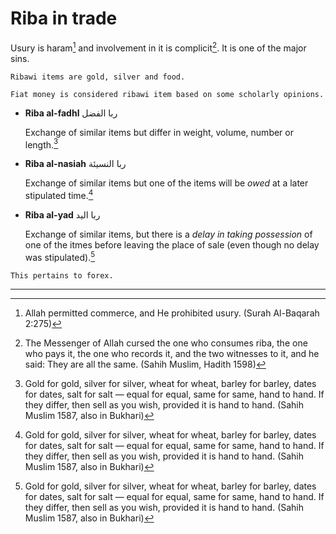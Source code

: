 # Riba in trade

Usury is haram[^1] and involvement in it is complicit[^2]. It is one of the major sins.

~~~admonish note title="Ribawi items"
Ribawi items are gold, silver and food.

Fiat money is considered ribawi item based on some scholarly opinions.
~~~

* **Riba al-fadhl** ربا الفضل

    Exchange of similar items but differ in weight, volume, number or length.[^3]

* **Riba al-nasiah** ربا النسيئة

    Exchange of similar items but one of the items will be _owed_ at a later stipulated time.[^3]

* **Riba al-yad** ربا اليد

    Exchange of similar items, but there is a _delay in taking possession_ of one of the itmes before leaving the place of sale (even though no delay was stipulated).[^3]

~~~admonish note
This pertains to forex.
~~~

---

[^1]: Allah permitted commerce, and He prohibited usury. (Surah Al-Baqarah 2:275)

[^2]: The Messenger of Allah cursed the one who consumes riba, the one who pays it, the one who records it, and the two witnesses to it, and he said: They are all the same. (Sahih Muslim, Hadith 1598)

[^3]: Gold for gold, silver for silver, wheat for wheat, barley for barley, dates for dates, salt for salt — equal for equal, same for same, hand to hand. If they differ, then sell as you wish, provided it is hand to hand. (Sahih Muslim 1587, also in Bukhari)

